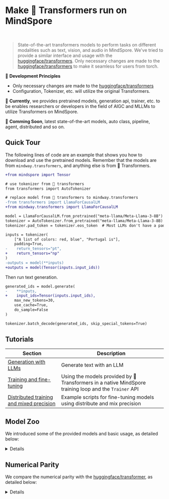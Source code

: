# Make 🤗 Transformers run on MindSpore

<br>

> State-of-the-art transformers models to perform tasks on different modalities such as text, vision,
> and audio in MindSpore. We've tried to provide a similar interface and usage with the
> [huggingface/transformers](https://github.com/huggingface/transformers). Only necessary changes are made to
> the [huggingface/transformers](https://github.com/huggingface/transformers) to make it seamless for users from torch.

🤗 **Development Principles**

- Only necessary changes are made to the [huggingface/transformers](https://github.com/huggingface/transformers)
- Configuration, Tokenizer, etc. will utilize the original Transformers.

🤗 **Currently**,
we provides pretrained models, generation api, trainer, etc.
to be enables researchers or developers in the field of AIGC and MLLMs to utilize Transformers on MindSpore.

🤗 **Comming Soon**,
latest state-of-the-art models, auto class, pipeline, agent, distributed and so on.


## Quick Tour

The following lines of code are an example that shows you how to download and use the pretrained models.
Remember that the models are from `mindway.transformers`, and anything else is from 🤗 Transformers.

```diff
+from mindspore import Tensor

# use tokenizer from 🤗 transformers
from transformers import AutoTokenizer

# replace model from 🤗 transformers to mindway.transformers
-from transformers import LlamaForCausalLM
+from mindway.transformers import LlamaForCausalLM

model = LlamaForCausalLM.from_pretrained("meta-llama/Meta-Llama-3-8B")
tokenizer = AutoTokenizer.from_pretrained("meta-llama/Meta-Llama-3-8B)
tokenizer.pad_token = tokenizer.eos_token  # Most LLMs don't have a pad token by default

inputs = tokenizer(
    ["A list of colors: red, blue", "Portugal is"],
    padding=True,
-    return_tensors="pt",
+    return_tensors="np"
)
-outputs = model(**inputs)
+outputs = model(Tensor(inputs.input_ids))
```

Then run text generation.

```diff
generated_ids = model.generate(
-    **inputs,
+    input_ids=Tensor(inputs.input_ids),
    max_new_tokens=30,
    use_cache=True,
    do_sample=False
)

tokenizer.batch_decode(generated_ids, skip_special_tokens=True)
```


## Tutorials

| Section                                                                                              | Description                                                                                            |
|------------------------------------------------------------------------------------------------------|--------------------------------------------------------------------------------------------------------|
| [Generation with LLMs](../../docs/transformers/tutorials/generation.md)                              | Generate text with an LLM                                                                              |
| [Training and fine-tuning](../../docs/transformers/tutorials/finetune.md)                            | Using the models provided by 🤗 Transformers in a native MindSpore training loop and the `Trainer` API |
| [Distributed training and mixed precision](../../docs/transformers/tutorials/finetune_distribute.md) | Example scripts for fine-tuning models using distribute and mix precision                              |


## Model Zoo

We introduced some of the provided models and basic usage, as detailed below:

<details onclose>

### CLIP

The CLIP model was proposed in [Learning Transferable Visual Models From Natural Language Supervision](https://arxiv.org/abs/2103.00020) by
Alec Radford, Jong Wook Kim, Chris Hallacy, Aditya Ramesh, Gabriel Goh, Sandhini Agarwal, Girish Sastry, Amanda Askell, Pamela Mishkin, Jack Clark, Gretchen Krueger, Ilya Sutskever.
CLIP (Contrastive Language-Image Pre-Training) is a neural network trained on a variety of (image, text) pairs.
It can be instructed in natural language to predict the most relevant text snippet, given an image, without directly optimizing for the task, similarly to the zero-shot capabilities of GPT-2 and 3.

We have tested the following pretrained weights from huggingface hub. Any other pretrained weights of CLIP model probably also works.

#### OpenAI & LAION

- [openai/clip-vit-large-patch14](https://huggingface.co/openai/clip-vit-large-patch14)
- [laion/CLIP-ViT-H-14-laion2B-s32B-b79K](https://huggingface.co/laion/CLIP-ViT-H-14-laion2B-s32B-b79K)
- [laion/CLIP-ViT-bigG-14-laion2B-39B-b160k](https://huggingface.co/laion/CLIP-ViT-bigG-14-laion2B-39B-b160k)

```python
from mindspore import Tensor
from transformers import CLIPTokenizer
from mindway.transformers import CLIPTextModel

MODEL_NAME = "choose-one-from-the-above-list"
model = CLIPTextModel.from_pretrained(MODEL_NAME)
tokenizer = CLIPTokenizer.from_pretrained(MODEL_NAME)

text_inputs = tokenizer(["a photo of a cat", "a photo of a dog"], padding=True, return_tensors="np")
text_outputs = model(Tensor(text_inputs.input_ids))
```

#### Stable Diffusion 2.1

[stabilityai/stable-diffusion-2-1](https://huggingface.co/stabilityai/stable-diffusion-2-1) is a model that can be used to generate and modify images based on text prompts.
It is a [Latent Diffusion Model](https://arxiv.org/abs/2112.10752) that uses a fixed, pretrained text encoder ([OpenCLIP-ViT/H](https://github.com/mlfoundations/open_clip)).

```python
from mindspore import Tensor
from transformers import CLIPTokenizer
from mindway.transformers import CLIPTextModel

MODEL_NAME="stabilityai/stable-diffusion-2-1"
tokenizer = CLIPTokenizer.from_pretrained(MODEL_NAME, subfolder="tokenizer")
text_encoder = CLIPTextModel.from_pretrained(MODEL_NAME, subfolder="text_encoder")
text_inputs = tokenizer(
    ["a photo of a cat", "a photo of a dog"],
    max_length=tokenizer.model_max_length,
    padding="max_length",
    truncation=True,
    return_tensors="np",
)
encoder_hidden_states = text_encoder(Tensor(text_inputs.input_ids))[0]
```

#### Stable Diffusion XL

[stabilityai/stable-diffusion-xl-base-1.0](https://huggingface.co/stabilityai/stable-diffusion-xl-base-1.0) is a model that can be used to generate and modify images based on text prompts.
It is a [Latent Diffusion Model](https://arxiv.org/abs/2112.10752) that uses two fixed, pretrained text encoders ([OpenCLIP-ViT/G](https://github.com/mlfoundations/open_clip) and [CLIP-ViT/L](https://github.com/openai/CLIP)).

```python
from mindspore import Tensor
from transformers import AutoTokenizer
from mindway.transformers import CLIPTextModel, CLIPTextModelWithProjection

MODEL_NAME = "stabilityai/stable-diffusion-xl-base-1.0"
tokenizer_one = AutoTokenizer.from_pretrained(MODEL_NAME, subfolder="tokenizer", use_fast=False)
tokenizer_two = AutoTokenizer.from_pretrained(MODEL_NAME, subfolder="tokenizer_2", use_fast=False)
text_encoder_one = CLIPTextModel.from_pretrained(MODEL_NAME, subfolder="text_encoder")
text_encoder_two = CLIPTextModelWithProjection.from_pretrained(MODEL_NAME, subfolder="text_encoder_2")

for tokenizer, text_encoder in zip([tokenizer_one, tokenizer_two], [text_encoder_one, text_encoder_two]):
    text_inputs = tokenizer(
        ["a photo of a cat", "a photo of a dog"],
        padding="max_length",
        max_length=tokenizer.model_max_length,
        truncation=True,
        return_tensors="np",
    )
    text_input_ids = text_inputs.input_ids
    prompt_embeds = text_encoder(Tensor(text_input_ids), output_hidden_states=True)
```

### T5

The T5 model was presented in [Exploring the Limits of Transfer Learning with a Unified Text-to-Text Transformer](https://arxiv.org/pdf/1910.10683.pdf) by
Colin Raffel, Noam Shazeer, Adam Roberts, Katherine Lee, Sharan Narang, Michael Matena, Yanqi Zhou, Wei Li, Peter J. Liu.

We have tested the following pretrained weights from huggingface hub. Any other pretrained weights of T5 model probably also works.

#### google-t5/t5-small

[google-t5/t5-small](https://huggingface.co/google-t5/t5-small) is the checkpoint with 60 million parameters.
It can be used as an encoder-decoder architecture `T5Model`, or just the encoder part `T5Model.encoder`.

```python
from mindspore import Tensor
from transformers import AutoTokenizer
from mindway.transformers import T5Model

tokenizer = AutoTokenizer.from_pretrained("google-t5/t5-small")
model = T5Model.from_pretrained("google-t5/t5-small")

input_ids = tokenizer(
     "Studies have been shown that owning a dog is good for you", return_tensors="np"
).input_ids  # Batch size 1
decoder_input_ids = tokenizer("Studies show that", return_tensors="np").input_ids  # Batch size 1

# preprocess: Prepend decoder_input_ids with start token which is pad token for T5Model.
# This is not needed for T5ForConditionalGeneration as it does this internally using labels arg.
decoder_input_ids = model._shift_right(Tensor(decoder_input_ids))

# forward pass
outputs = model(input_ids=Tensor(input_ids), decoder_input_ids=decoder_input_ids)
last_hidden_states = outputs[0]
encoder_outputs = outputs[1]
```

#### DeepFloyd/t5-v1_1-xxl

[DeepFloyd/t5-v1_1-xxl](https://huggingface.co/DeepFloyd/t5-v1_1-xxl) is an instance of `T5EncoderModel`, which only has the encoder part.

```python
from mindspore import Tensor
from transformers import AutoTokenizer
from mindway.transformers import T5EncoderModel

tokenizer = AutoTokenizer.from_pretrained("DeepFloyd/t5-v1_1-xxl", revision="refs/pr/3")
model = T5EncoderModel.from_pretrained("DeepFloyd/t5-v1_1-xxl", revision="refs/pr/3")
input_ids = tokenizer(
     "Studies have been shown that owning a dog is good for you", return_tensors="np"
).input_ids  # Batch size 1
outputs = model(input_ids=Tensor(input_ids))
encoder_outputs = outputs
```

#### google/flan-t5-large

If you already know T5, [google/flan-t5-large](https://huggingface.co/google/flan-t5-large) is just better at everything. For the same number of parameters, these models have been fine-tuned on more than 1000 additional tasks covering also more languages.

```python
from mindspore import Tensor
from transformers import AutoTokenizer
from mindway.transformers import T5ForConditionalGeneration

tokenizer = AutoTokenizer.from_pretrained("google/flan-t5-large")
model = T5ForConditionalGeneration.from_pretrained("google/flan-t5-large")

input_ids = tokenizer("The <extra_id_0> walks in <extra_id_1> park", return_tensors="np").input_ids
labels = tokenizer("<extra_id_0> cute dog <extra_id_1> the <extra_id_2>", return_tensors="np").input_ids
outputs = model(input_ids=Tensor(input_ids), labels=Tensor(labels))
logits = outputs[0]
encoder_outputs = outputs[1]
```

</details>


## Numerical Parity

We compare the numerical parity with the [huggingface/transformer](https://github.com/huggingface/transformers), as detailed below:

<details onclose>

MindSpore 2.2/2.3 @ Ascend **_vs._** Pytorch 2.2 @ CPU(aarch64)

Error Formula: `max(abs(ms-pt)) / mean(abs(pt))`

### MindSpore 2.2.10

- PyNative Mode, FP16

| model                                          | diff   |
|------------------------------------------------|--------|
| openai/clip-vit-large-patch14                  | 0.0385 |
| stabilityai/stable-diffusion-2-1               | 0.0272 |
| stabilityai/stable-diffusion-xl-base-1.0(H)    | 0.0212 |
| stabilityai/stable-diffusion-xl-base-1.0(bigG) | 0.0233 |
| google-t5/t5-small                             | 0.0488 |
| DeepFloyd/t5-v1_1-xxl                          | 0.0480 |
| google/flan-t5-large                           | 0.0032 |

- PyNative Mode, FP32

| model                                          | diff   |
|------------------------------------------------|--------|
| openai/clip-vit-large-patch14                  | 0.0062 |
| stabilityai/stable-diffusion-2-1               | 0.0053 |
| stabilityai/stable-diffusion-xl-base-1.0(H)    | 0.0030 |
| stabilityai/stable-diffusion-xl-base-1.0(bigG) | 0.0023 |
| google-t5/t5-small                             | 0.0466 |
| DeepFloyd/t5-v1_1-xxl                          | 0.0349 |
| google/flan-t5-large                           | 0.0009 |

- Graph Mode, FP16

| model                                          | diff   |
|------------------------------------------------|--------|
| openai/clip-vit-large-patch14                  | 0.0385 |
| stabilityai/stable-diffusion-2-1               | 0.0340 |
| stabilityai/stable-diffusion-xl-base-1.0(H)    | 0.0151 |
| stabilityai/stable-diffusion-xl-base-1.0(bigG) | 0.0208 |
| google-t5/t5-small                             | N.A.   |
| DeepFloyd/t5-v1_1-xxl                          | N.A.   |
| google/flan-t5-large                           | N.A.   |

- Graph Mode, FP32

| model                                          | diff   |
|------------------------------------------------|--------|
| openai/clip-vit-large-patch14                  | 0.0186 |
| stabilityai/stable-diffusion-2-1               | 0.0084 |
| stabilityai/stable-diffusion-xl-base-1.0(H)    | 0.0059 |
| stabilityai/stable-diffusion-xl-base-1.0(bigG) | 0.0039 |
| google-t5/t5-small                             | N.A.   |
| DeepFloyd/t5-v1_1-xxl                          | N.A.   |
| google/flan-t5-large                           | N.A.   |

### MindSpore 2.3

- PyNative Mode, FP16

| model                                          | diff   |
|------------------------------------------------|--------|
| openai/clip-vit-large-patch14                  | 0.0385 |
| stabilityai/stable-diffusion-2-1               | 0.0272 |
| stabilityai/stable-diffusion-xl-base-1.0(H)    | 0.0212 |
| stabilityai/stable-diffusion-xl-base-1.0(bigG) | 0.0233 |
| google-t5/t5-small                             | 0.0636 |
| DeepFloyd/t5-v1_1-xxl                          | 0.0426 |
| google/flan-t5-large                           | 0.0025 |

- PyNative Mode, FP32

| model                                          | diff     |
|------------------------------------------------|----------|
| openai/clip-vit-large-patch14                  | 8.30E-05 |
| stabilityai/stable-diffusion-2-1               | 3.28E-05 |
| stabilityai/stable-diffusion-xl-base-1.0(H)    | 1.55E-05 |
| stabilityai/stable-diffusion-xl-base-1.0(bigG) | 1.38E-05 |
| google-t5/t5-small                             | 6.72E-05 |
| DeepFloyd/t5-v1_1-xxl                          | 1.40E-04 |
| google/flan-t5-large                           | 4.55E-06 |

- Graph Mode, FP16

| model                                          | diff   |
|------------------------------------------------|--------|
| openai/clip-vit-large-patch14                  | 0.0385 |
| stabilityai/stable-diffusion-2-1               | 0.0268 |
| stabilityai/stable-diffusion-xl-base-1.0(H)    | 0.0151 |
| stabilityai/stable-diffusion-xl-base-1.0(bigG) | 0.0258 |
| google-t5/t5-small                             | 0.0488 |
| DeepFloyd/t5-v1_1-xxl                          | 0.0918 |
| google/flan-t5-large                           | 0.0023 |

- Graph Mode, FP32

| model                                          | diff     |
|------------------------------------------------|----------|
| openai/clip-vit-large-patch14                  | 7.81E-05 |
| stabilityai/stable-diffusion-2-1               | 3.16E-05 |
| stabilityai/stable-diffusion-xl-base-1.0(H)    | 1.72E-05 |
| stabilityai/stable-diffusion-xl-base-1.0(bigG) | 1.75E-05 |
| google-t5/t5-small                             | 4.88E-05 |
| DeepFloyd/t5-v1_1-xxl                          | 9.84E-05 |
| google/flan-t5-large                           | 4.55E-06 |

</details>
